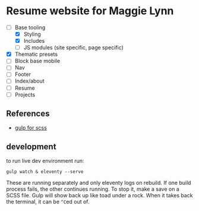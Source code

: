 # Resume website for Maggie Lynn

- [ ] Base tooling
  - [X] Styling
  - [X] Includes
  - [ ] JS modules (site specific, page specific)
- [X] Thematic presets
- [ ] Block base mobile
- [ ] Nav
- [ ] Footer
- [ ] Index/about
- [ ] Resume
- [ ] Projects

## References

- [gulp for scss](https://github.com/josephdyer/skeleventy/)

## development

to run live dev environment run:

```shell
gulp watch & eleventy --serve
```

These are running separately and only eleventy logs on rebuild. If one build process fails, the other continues running. To stop it, make a save on a SCSS file. Gulp will show back up like toad under a rock. When it takes back the terminal, it can be `^C`ed out of.
